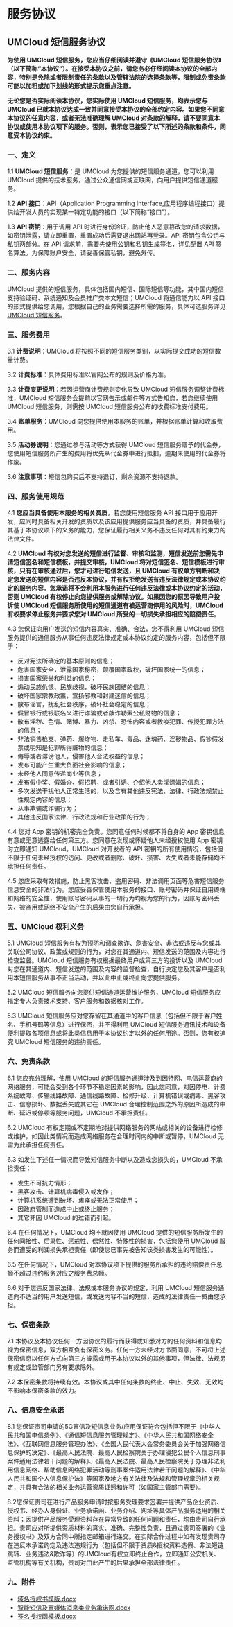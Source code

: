 # 服务协议

## UMCloud 短信服务协议

**为使用 UMCloud 短信服务，您应当仔细阅读并遵守《UMCloud 短信服务协议》（以下简称“本协议”）。在接受本协议之前，请您务必仔细阅读本协议的全部内容，特别是免除或者限制责任的条款以及管辖法院的选择条款等，限制或免责条款可能以加粗或加下划线的形式提示您重点注意。**

<span class="underline">**无论您是否实际阅读本协议，您实际使用 UMCloud 短信服务，均表示您与 UMCloud 已就本协议达成一致并同意接受本协议的全部约定内容。如果您不同意本协议的任意内容，或者无法准确理解 UMCloud 对条款的解释，请不要同意本协议或使用本协议项下的服务。否则，表示您已接受了以下所述的条款和条件，同意受本协议约束。**</span>

### 一、定义

1.1 **UMCloud 短信服务**：是 UMCloud 为您提供的短信服务通道，您可以利用 UMCloud 提供的技术服务，通过公众通信网或互联网，向用户提供短信通道服务。

1.2 **API 接口**：API（Application Programming
Interface,应用程序编程接口）提供给开发人员的实现某一特定功能的接口（以下简称“接口”）。

1.3 **API 密钥**：用于调用 API 时进行身份验证，防止他人恶意篡改您的请求数据，如密钥泄露，请立即重置，重置成功后需要退出网站再登录。API 密钥包含公钥与私钥两部分。在 API 请求前，需要先使用公钥和私钥生成签名，详见配置 API 签名算法。为保障账户安全，请妥善保管私钥，避免外传。

### 二、服务内容

UMCloud 提供的短信服务，具体包括国内短信、国际短信等功能，其中国内短信支持验证码、系统通知及会员推广类本文短信；UMCloud 将通信能力以 API 接口的形式提供给您调用，您根据自己的业务需要选择所需的服务，具体可选服务详见[UMCloud 短信服务](/docs/usms/introduction/2001)。

### 三、服务费用

3.1 **计费说明**：UMCloud 将按照不同的短信服务类别，以实际提交成功的短信数量计费。

3.2 **计费标准**：具体费用标准以官网公布的规则及价格为准。

3.3 **计费变更说明**：若因运营商计费规则变化导致 UMCloud 短信服务调整计费标准，UMCloud 短信服务会提前以官网告示或邮件等方式告知您，若您继续使用 UMCloud 短信服务，则需按 UMCloud 短信服务公布的收费标准支付费用。

3.4 **账单服务**：UMCloud 向您提供使用本服务的账单，并根据账单计算和收取费用。

3.5 **活动券说明**：您通过参与活动等方式获得 UMCloud 短信服务赠予的代金券，您使用短信服务所产生的费用将优先从代金券中进行抵扣，逾期未使用的代金券将作废。

3.6 **注意事项**：短信包购买后不支持退订，剩余资源不支持退款。

### 四、服务使用规范

4.1 **您应当具备使用本服务的相关资质**，若您使用短信服务 API 接口用于应用开发，应同时具备相关开发的资质以及该应用提供服务应当具备的资质，并具备履行其基于本协议项下的义务的能力，您保证履行相关义务不违反任何对其有约束力的法律文件。

4.2 **UMCloud 有权对您发送的短信进行监督、审核和监测，短信发送前您需先申请短信签名和短信模板，并提交审核，UMCloud 将对短信签名、短信模板进行审核，只有在审核通过后，您才可进行短信发送，且 UMCloud 有权单方判断和决定您发送的短信内容是否违反本协议，并有权拒绝发送有违反法律规定或本协议约定的服务内容。您承诺将不会利用本服务进行任何违反法律或本协议约定的活动，否则 UMCloud 有权停止向您提供服务或解除协议。如果因您的原因导致用户投诉使 UMCloud 短信服务所使用的短信通道有被运营商停用的风险时，UMCloud 有权要求停止服务并要求您对 UMCloud 所受的一切损失承担相应的赔偿责任**。

4.3 您保证向用户发送的短信内容真实、准确、合法，您不得利用 UMCloud 短信服务提供的通信服务从事任何违反法律规定或本协议约定的服务内容，包括但不限于：

- 反对宪法所确定的基本原则的信息；
- 危害国家安全，泄露国家秘密，颠覆国家政权，破坏国家统一的信息；
- 损害国家荣誉和利益的信息；
- 煽动民族仇恨、民族歧视，破坏民族团结的信息；
- 破坏国家宗教政策，宣扬邪教和封建迷信的信息；
- 散布谣言，扰乱社会秩序，破坏社会稳定的信息；
- 假冒银行或银联名义进行诈骗或者敲诈勒索公私财物的信息；
- 散布淫秽、色情、赌博、暴力、凶杀、恐怖内容或者教唆犯罪、传授犯罪方法的信息；
- 非法销售枪支、弹药、爆炸物、走私车、毒品、迷魂药、淫秽物品、假钞假发票或明知是犯罪所得赃物的信息；
- 侮辱或者诽谤他人，侵害他人合法权益的信息；
- 发布可能产生重大负面社会影响的信息；
- 未经他人同意传递商业等信息；
- 发布假中奖、假婚介、假招聘，或者引诱、介绍他人卖淫嫖娼的信息；
- 多次发送干扰他人正常生活的，以及含有其他违反宪法、法律、行政法规禁止性规定内容的信息；
- 从事欺骗或诈骗行为；
- 其他违反国家法律、行政法规和行业政策的行为；

4.4 您对 App 密钥的机密完全负责。您同意任何时候都不将自身的 App 密钥信息有意或无意透露给任何第三方。您同意在发现或怀疑他人未经授权使用 App 密钥时立即通知 UMCloud。UMCloud 对开发者的 API 密钥的所有使用情况，包括但不限于任何未经授权的访问、更改或者删除、破坏、损害、丢失或者未能存储均不承担任何责任。

4.5 您应采取有效措施，防止黑客攻击、盗用密码、非法调用页面等危害短信服务信息安全的非法行为。您应妥善保管使用本服务的接口、账号密码并保证自用终端和网络的安全性，使用账号密码从事的一切行为均视为您的行为，因账号密码丢失、被盗用或网络不安全产生的后果由您自行承担。

### 五、UMCloud 权利义务

5.1 UMCloud 短信服务有权为预防和调查欺诈、危害安全、非法或违反与您或其关联公司协议、政策或规则的行为，对您在其通道内、短信发送的范围及内容进行检查监督。UMCloud 短信服务有权根据最终用户或第三方的投诉以及 UMCloud 对您在其通道内、短信发送的范围及内容的监督检查，自行决定您及其客户是否利用本短信服务从事不正当活动，并以此中止或终止向您提供服务。

5.2 UMCloud 短信服务向您提供短信通道运营维护服务，UMCloud 短信服务应指定专人负责技术支持、客户服务和数据核对工作。

5.3 UMCloud 短信服务应对您存留在其通道中的客户信息（包括但不限于客户姓名、手机号码等信息）进行保密，并不得利用 UMCloud 短信服务通讯技术和设备便利提取各项信息或将此类信息用于本协议约定以外的任何用途。否则，您有权追究 UMCloud 短信服务的违约责任。

### 六、免责条款

6.1 您应充分理解，使用 UMCloud 的短信服务通道涉及到因特网、电信运营商的网络服务，可能会受到各个环节不稳定因素的影响，因此您同意，对因停电、计费系统故障、传输线路故障、通信线路故障、检修升级、计算机错误或病毒、黑客攻击、信息损坏、数据丢失或其它在 UMCloud 合理控制范围之外的原因所造成的中断、延迟或停顿等服务问题，UMCloud 不承担责任。

6.2 UMCloud 有权定期或不定期地对提供网络服务的网站或相关的设备进行检修或维护，如因此类情况而造成网络服务在合理时间内的中断或暂停，UMCloud 无需为此承担任何责任。

6.3 如发生下述任一情况而导致短信服务中断以及造成您损失的，UMCloud 不承担责任：

- 发生不可抗力情形；
- 黑客攻击、计算机病毒侵入或发作；
- 计算机系统遭到破坏、瘫痪或无法正常使用；
- 因政府管制而造成中止或终止服务；
- 其它非因 UMCloud 的过错而引起。

6.4 在任何情况下，UMCloud 均不就因使用 UMCloud 提供的短信服务所发生的任何间接性、后果性、惩戒性、偶然性、特殊性的损害，包括您使用 UMCloud 服务而遭受的利润损失承担责任（即使您已事先被告知该类损害发生的可能性）。

6.5 在任何情况下，UMCloud 对本协议项下提供的服务所承担的违约赔偿责任总额不超过违约服务对应之服务费总额。

6.6 对于您违反国家法律、法规或本服务协议的规定，利用 UMCloud 短信服务通道向不适当的用户发送短信，或发送内容不当的短信，造成的法律责任一概由您承担。

### 七、保密条款

7.1 本协议及本协议任何一方因协议的履行而获得或知悉对方的任何资料和信息均视为保密信息，双方相互负有保密义务。任何一方未经对方书面同意，不可将上述保密信息以任何方式向第三方披露或用于本协议以外的其他事项，但法律、法规另有规定或监管部门另有要求除外。

7.2 本保密条款将持续有效。本协议或其中任何条款的终止、中止、失效、无效均不影响本保密条款的效力。

### 八、信息安全承诺
8.1 您保证贵司申请的5G富信及短信息业务/应用保证符合包括但不限于《中华人民共和国电信条例》、《通信短信息服务管理规定》、《中华人民共和国网络安全法》、《互联网信息服务管理办法》、《全国人民代表大会常务委员会关于加强网络信息保护的决定》、《最高人民法院、最高人民检察院关于办理侵犯公民个人信息刑事案件适用法律若干问题的解释》、《最高人民法院、最高人民检察院关于办理非法利用信息网络、帮助信息网络犯罪活动等刑事案件适用法律若干问题的解释》、《中华人民共和国个人信息保护法》等国家及地方有关法律及法规和管理规章的相关规定，并具有合法的相关业务运营资质证照和许可（如国家主管部门需要）。

8.2您保证贵司在进行产品服务申请时按服务受理要求签署并提供产品企业资质、授权书、经办人身份证、业务承诺函、业务介绍、网址等具体产品服务适用的相关资料；因提供产品服务受理资料存在异常导致的任何问题和责任，均由贵司自行承担。贵司应对所提供资质材料的真实、准确、完整性负责，且通过贵司签署的《业务授权书》及双方合同中所指定邮箱进行递交。在实际合作过程中如有发现贵司存在违反本承诺约定及违法违规行为（包括但不限于资质&授权资料造假、非法短链跳转、业务违法&欺诈等）的UMCloud有权立即终止合作，立即通知公安机关、监管机构等有关机构，贵司对由此产生的后果承担全部法律责任。

### 九、附件

- [域名授权书模版.docx](https://umweb-static.cn-sh2.ufileos.com/docs/%E5%9F%9F%E5%90%8D%E6%8E%88%E6%9D%83%E4%B9%A6%E6%A8%A1%E7%89%88.docx)
- [智能短信及富媒体消息类业务承诺函.docx](https://umweb-static.cn-sh2.ufileos.com/docs/%E6%99%BA%E8%83%BD%E7%9F%AD%E4%BF%A1%E5%8F%8A%E5%AF%8C%E5%AA%92%E4%BD%93%E6%B6%88%E6%81%AF%E7%B1%BB%E4%B8%9A%E5%8A%A1%E6%89%BF%E8%AF%BA%E5%87%BD.docx)
- [签名授权函模板.docx](https://umweb-static.cn-sh2.ufileos.com/docs/%E7%AD%BE%E5%90%8D%E6%8E%88%E6%9D%83%E5%87%BD%E6%A8%A1%E6%9D%BF.docx)
